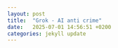 ```yaml
---
layout: post
title:  "Grok - AI anti crime"
date:   2025-07-01 14:56:51 +0200
categories: jekyll update
---
```

